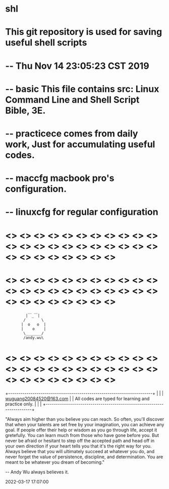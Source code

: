 # shl
# This git repository is used for saving useful shell scripts
#
# -- Thu Nov 14 23:05:23 CST 2019
# -- basic          This file contains src: Linux Command Line and Shell Script Bible, 3E.
# -- practicece     comes from daily work, Just for accumulating useful codes.
# -- maccfg         macbook pro's configuration.
# -- linuxcfg       for regular configuration
# <> <> <> <> <> <> <> <> <> <> <> <> <> <> <> <> <> <> <> <> <> <> <> <> <> <> <> <> <> <> 

# <> <> <> <> <> <> <> <> <> <> <> <> <> <> <> <> <> <> <> <> <> <> <> <> <> <> <> <> <> <> 
             |￣_￣|
            /       \
           |  o   o  |
           |    o    |
            \_______/
            /andy.wu\ 
# <> <> <> <> <> <> <> <> <> <> <> <> <> <> <> <> <> <> <> <> <> <> <> <> <> <> <> <> <> <> 

+-----------------------------------------------------------------------+
|                                                                       |
| wuguang20084520@163.com                                               |
| All codes are typed for learning and practice only.                   |
|                                                                       |
+-----------------------------------------------------------------------+

"Always aim higher than you believe you can reach. So often, you'll
discover that when your talents are set free by your imagination, you
can achieve any goal. If people offer their help or wisdom as you go
through life, accept it gretefully. You can learn much from those who
have gone before you. But never be afraid or hesitant to step off the
accepted path and head off in your own direction if your heart tells
you that it's the right way for you. Always believe that you will
ultimately succeed at whatever you do, and never forget the value of
persistence, discipline, and determination. You are meant to be whatever
you dream of becoming."

 -- Andy Wu always believes it.


2022-03-17 17:07:00


